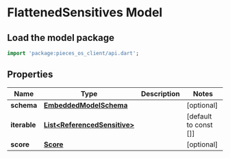 # FlattenedSensitives Model

## Load the model package
```dart
import 'package:pieces_os_client/api.dart';
```

## Properties
Name | Type | Description | Notes
------------ | ------------- | ------------- | -------------
**schema** | [**EmbeddedModelSchema**](EmbeddedModelSchema) |  | [optional] 
**iterable** | [**List\<ReferencedSensitive\>**](ReferencedSensitive) |  | [default to const []]
**score** | [**Score**](Score) |  | [optional] 




